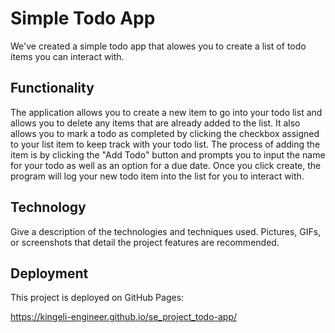 # Simple Todo App

We've created a simple todo app that alowes you to create a list of todo items you can interact with.

## Functionality

The application allows you to create a new item to go into your todo list and allows you to delete any items that are already added to the list. It also allows you to mark a todo as completed by clicking the checkbox assigned to your list item to keep track with your todo list. The process of adding the item is by clicking the "Add Todo" button and prompts you to input the name for your todo as well as an option for a due date. Once you click create, the program will log your new todo item into the list for you to interact with.

## Technology

Give a description of the technologies and techniques used. Pictures, GIFs, or screenshots that detail the project features are recommended.

## Deployment

This project is deployed on GitHub Pages:

https://kingeli-engineer.github.io/se_project_todo-app/

